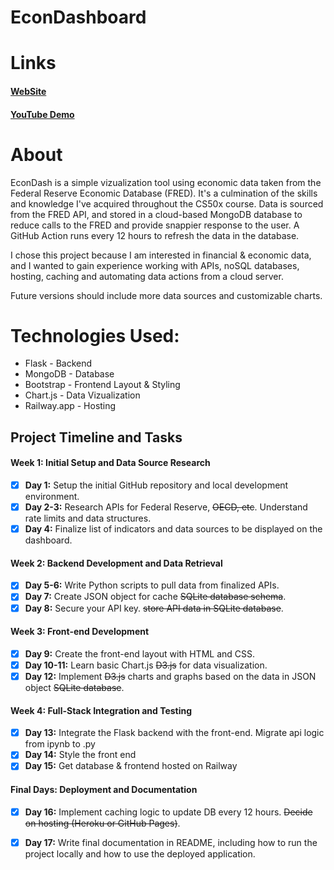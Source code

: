 # EconDashboard

# Links
#### [WebSite](https://econ-dash-production.up.railway.app/)
#### [YouTube Demo](https://youtu.be/XXtdK6Ncq4w)

# About
EconDash is a simple vizualization tool using economic data taken from the Federal Reserve Economic Database (FRED). It's a culmination of the skills and knowledge I've acquired throughout the CS50x course. Data is sourced from the FRED API, and stored in a cloud-based MongoDB database to reduce calls to the FRED and provide snappier response to the user. A GitHub Action runs every 12 hours to refresh the data in the database.

I chose this project because I am interested in financial & economic data, and I wanted to gain experience working with APIs, noSQL databases, hosting, caching and automating data actions from a cloud server.

Future versions should include more data sources and customizable charts.

# Technologies Used:
- Flask - Backend
- MongoDB - Database
- Bootstrap - Frontend Layout & Styling
- Chart.js - Data Vizualization
- Railway.app - Hosting

## Project Timeline and Tasks

#### Week 1: Initial Setup and Data Source Research
- [x] **Day 1:** Setup the initial GitHub repository and local development environment.
- [x] **Day 2-3:** Research APIs for Federal Reserve, ~~OECD, etc~~. Understand rate limits and data structures.
- [x] **Day 4:** Finalize list of indicators and data sources to be displayed on the dashboard.

#### Week 2: Backend Development and Data Retrieval
- [x] **Day 5-6:** Write Python scripts to pull data from finalized APIs.
- [x] **Day 7:** Create JSON object for cache ~~SQLite database schema~~.
- [x] **Day 8:** Secure your API key. ~~store API data in SQLite database~~.

#### Week 3: Front-end Development
- [x] **Day 9:** Create the front-end layout with HTML and CSS.
- [x] **Day 10-11:** Learn basic Chart.js ~~D3.js~~ for data visualization.
- [x] **Day 12:** Implement ~~D3.js~~ charts and graphs based on the data in JSON object ~~SQLite database~~.

#### Week 4: Full-Stack Integration and Testing
- [x] **Day 13:** Integrate the Flask backend with the front-end. Migrate api logic from ipynb to .py
- [x] **Day 14:** Style the front end
- [x] **Day 15:** Get database & frontend hosted on Railway

#### Final Days: Deployment and Documentation
- [x] **Day 16:** Implement caching logic to update DB every 12 hours. ~~Decide on hosting (Heroku or GitHub Pages)~~. 
- [x] **Day 17:** Write final documentation in README, including how to run the project locally and how to use the deployed application.







